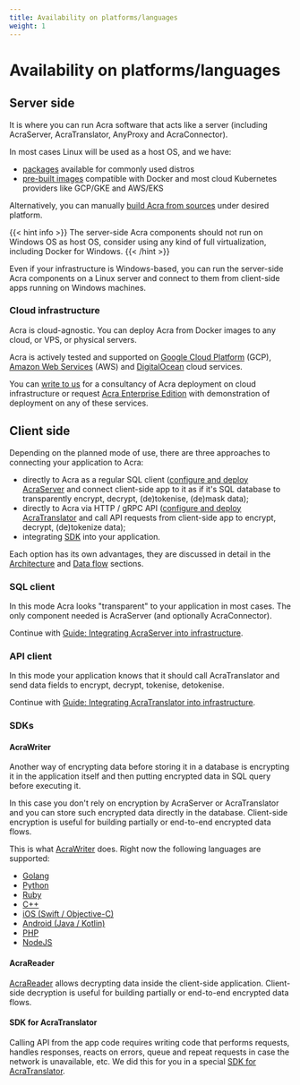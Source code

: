 ```yaml
---
title: Availability on platforms/languages
weight: 1
---
```


# Availability on platforms/languages

## Server side

It is where you can run Acra software that acts like a server (including AcraServer, AcraTranslator, AnyProxy and AcraConnector).

In most cases Linux will be used as a host OS, and we have:

* [packages](/acra/getting-started/installing/installing-acra-from-repository/) available for commonly used distros
* [pre-built images](/acra/getting-started/installing/launching-acra-from-docker-images/) compatible with Docker and most cloud Kubernetes providers like GCP/GKE and AWS/EKS

Alternatively, you can manually [build Acra from sources](/acra/getting-started/installing/installing-acra-from-sources/) under desired platform.


{{< hint info >}}
The server-side Acra components should not run on Windows OS as host OS, consider using any kind of full virtualization, including Docker for Windows.
{{< /hint >}}


Even if your infrastructure is Windows-based, you can run the server-side Acra components on a Linux server and connect to them from client-side apps running on Windows machines.


### Cloud infrastructure

Acra is cloud-agnostic. You can deploy Acra from Docker images to any cloud, or VPS, or physical servers.

Acra is actively tested and supported on [Google Cloud Platform](https://cloud.google.com/) (GCP), [Amazon Web Services](https://aws.amazon.com/) (AWS) and [DigitalOcean](https://www.digitalocean.com/) cloud services. 

You can [write to us](mailto:sales@cossacklabs.com) for a consultancy of Acra deployment on cloud infrastructure or request [Acra Enterprise Edition](/acra/enterprise-edition/) with demonstration of deployment on any of these services.


## Client side

Depending on the planned mode of use, there are three approaches to connecting your application to Acra:

* directly to Acra as a regular SQL client ([configure and deploy AcraServer](/acra/guides/integrating-acra-server-into-infrastructure/) and connect client-side app to it as if it's SQL database to transparently encrypt, decrypt, (de)tokenise, (de)mask data);
* directly to Acra via HTTP / gRPC API ([configure and deploy AcraTranslator](/acra/guides/integrating-acra-translator-into-new-infrastructure/) and call API requests from client-side app to encrypt, decrypt, (de)tokenize data);
* integrating [SDK](/acra/acra-in-depth/architecture/sdks/) into your application.

Each option has its own advantages, they are discussed in detail in the [Architecture](/acra/acra-in-depth/architecture/) and [Data flow](/acra/acra-in-depth/data-flow/) sections.

### SQL client

In this mode Acra looks "transparent" to your application in most cases. The only component needed is AcraServer (and optionally AcraConnector). 

Continue with [Guide: Integrating AcraServer into infrastructure](/acra/guides/integrating-acra-server-into-infrastructure/).

### API client

In this mode your application knows that it should call AcraTranslator and send data fields to encrypt, decrypt, tokenise, detokenise. 

Continue with [Guide: Integrating AcraTranslator into infrastructure](/acra/guides/integrating-acra-translator-into-new-infrastructure/).


### SDKs

#### AcraWriter

Another way of encrypting data before storing it in a database is encrypting it in the application itself and then putting encrypted data in SQL query before executing it.

In this case you don't rely on encryption by AcraServer or AcraTranslator and you can store such encrypted data directly in the database. Client-side encryption is useful for building partially or end-to-end encrypted data flows.

This is what [AcraWriter](/acra/acra-in-depth/architecture/sdks/acrawriter/) does. Right now the following languages are supported:
* [Golang](https://github.com/cossacklabs/acra/tree/master/examples/golang)
* [Python](https://github.com/cossacklabs/acra/tree/master/examples/python)
* [Ruby](https://github.com/cossacklabs/acra/tree/master/examples/ruby)
* [C++](https://github.com/cossacklabs/acra/tree/master/examples/cpp)
* [iOS (Swift / Objective-C)](https://github.com/cossacklabs/acra/tree/master/examples/objc)
* [Android (Java / Kotlin)](https://github.com/cossacklabs/acra/tree/master/examples/android_java)
* [PHP](https://github.com/cossacklabs/acra/tree/master/examples/php)
* [NodeJS](https://github.com/cossacklabs/acra/tree/master/examples/nodejs)


#### AcraReader

[AcraReader](/acra/acra-in-depth/architecture/sdks/acrareader/) allows decrypting data inside the client-side application. Client-side decryption is useful for building partially or end-to-end encrypted data flows.


#### SDK for AcraTranslator

Calling API from the app code requires writing code that performs requests, handles responses, reacts on errors, queue and repeat requests in case the network is unavailable, etc. We did this for you in a special [SDK for AcraTranslator](/acra/acra-in-depth/architecture/sdks/acratranslator-sdk/).

